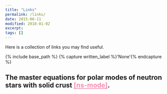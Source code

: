 ```yaml
---
title: "Links"
permalink: /links/
date: 2015-06-11
modified: 2018-01-02
excerpt:
tags: []
---
```


Here is a collection of links you may find useful.

{% include base_path %}
{% capture written_label %}'None'{% endcapture %}

## The master equations for polar modes of neutron stars with solid crust <a href="https://gravyong.github.io/files/interfacial_mode.nb" style="color: #F48FB1;" download>[ns-mode]</a>.

